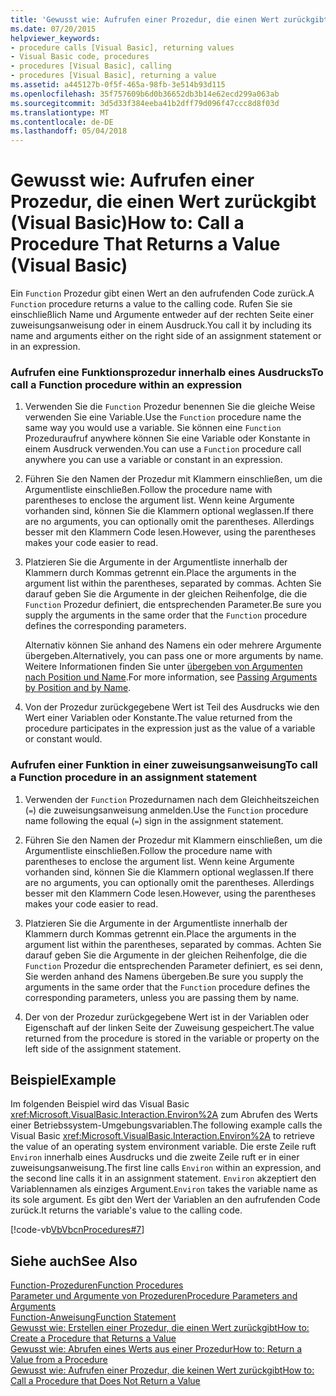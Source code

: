 ```yaml
---
title: 'Gewusst wie: Aufrufen einer Prozedur, die einen Wert zurückgibt (Visual Basic)'
ms.date: 07/20/2015
helpviewer_keywords:
- procedure calls [Visual Basic], returning values
- Visual Basic code, procedures
- procedures [Visual Basic], calling
- procedures [Visual Basic], returning a value
ms.assetid: a445127b-0f5f-465a-98fb-3e514b93d115
ms.openlocfilehash: 35f757609b6d0b36652db3b14e62ecd299a063ab
ms.sourcegitcommit: 3d5d33f384eeba41b2dff79d096f47ccc8d8f03d
ms.translationtype: MT
ms.contentlocale: de-DE
ms.lasthandoff: 05/04/2018
---
```

# <a name="how-to-call-a-procedure-that-returns-a-value-visual-basic"></a><span data-ttu-id="11cd3-102">Gewusst wie: Aufrufen einer Prozedur, die einen Wert zurückgibt (Visual Basic)</span><span class="sxs-lookup"><span data-stu-id="11cd3-102">How to: Call a Procedure That Returns a Value (Visual Basic)</span></span>
<span data-ttu-id="11cd3-103">Ein `Function` Prozedur gibt einen Wert an den aufrufenden Code zurück.</span><span class="sxs-lookup"><span data-stu-id="11cd3-103">A `Function` procedure returns a value to the calling code.</span></span> <span data-ttu-id="11cd3-104">Rufen Sie sie einschließlich Name und Argumente entweder auf der rechten Seite einer zuweisungsanweisung oder in einem Ausdruck.</span><span class="sxs-lookup"><span data-stu-id="11cd3-104">You call it by including its name and arguments either on the right side of an assignment statement or in an expression.</span></span>  
  
### <a name="to-call-a-function-procedure-within-an-expression"></a><span data-ttu-id="11cd3-105">Aufrufen eine Funktionsprozedur innerhalb eines Ausdrucks</span><span class="sxs-lookup"><span data-stu-id="11cd3-105">To call a Function procedure within an expression</span></span>  
  
1.  <span data-ttu-id="11cd3-106">Verwenden Sie die `Function` Prozedur benennen Sie die gleiche Weise verwenden Sie eine Variable.</span><span class="sxs-lookup"><span data-stu-id="11cd3-106">Use the `Function` procedure name the same way you would use a variable.</span></span> <span data-ttu-id="11cd3-107">Sie können eine `Function` Prozeduraufruf anywhere können Sie eine Variable oder Konstante in einem Ausdruck verwenden.</span><span class="sxs-lookup"><span data-stu-id="11cd3-107">You can use a `Function` procedure call anywhere you can use a variable or constant in an expression.</span></span>  
  
2.  <span data-ttu-id="11cd3-108">Führen Sie den Namen der Prozedur mit Klammern einschließen, um die Argumentliste einschließen.</span><span class="sxs-lookup"><span data-stu-id="11cd3-108">Follow the procedure name with parentheses to enclose the argument list.</span></span> <span data-ttu-id="11cd3-109">Wenn keine Argumente vorhanden sind, können Sie die Klammern optional weglassen.</span><span class="sxs-lookup"><span data-stu-id="11cd3-109">If there are no arguments, you can optionally omit the parentheses.</span></span> <span data-ttu-id="11cd3-110">Allerdings besser mit den Klammern Code lesen.</span><span class="sxs-lookup"><span data-stu-id="11cd3-110">However, using the parentheses makes your code easier to read.</span></span>  
  
3.  <span data-ttu-id="11cd3-111">Platzieren Sie die Argumente in der Argumentliste innerhalb der Klammern durch Kommas getrennt ein.</span><span class="sxs-lookup"><span data-stu-id="11cd3-111">Place the arguments in the argument list within the parentheses, separated by commas.</span></span> <span data-ttu-id="11cd3-112">Achten Sie darauf geben Sie die Argumente in der gleichen Reihenfolge, die die `Function` Prozedur definiert, die entsprechenden Parameter.</span><span class="sxs-lookup"><span data-stu-id="11cd3-112">Be sure you supply the arguments in the same order that the `Function` procedure defines the corresponding parameters.</span></span>  
  
     <span data-ttu-id="11cd3-113">Alternativ können Sie anhand des Namens ein oder mehrere Argumente übergeben.</span><span class="sxs-lookup"><span data-stu-id="11cd3-113">Alternatively, you can pass one or more arguments by name.</span></span> <span data-ttu-id="11cd3-114">Weitere Informationen finden Sie unter [übergeben von Argumenten nach Position und Name](./passing-arguments-by-position-and-by-name.md).</span><span class="sxs-lookup"><span data-stu-id="11cd3-114">For more information, see [Passing Arguments by Position and by Name](./passing-arguments-by-position-and-by-name.md).</span></span>  
  
4.  <span data-ttu-id="11cd3-115">Von der Prozedur zurückgegebene Wert ist Teil des Ausdrucks wie den Wert einer Variablen oder Konstante.</span><span class="sxs-lookup"><span data-stu-id="11cd3-115">The value returned from the procedure participates in the expression just as the value of a variable or constant would.</span></span>  
  
### <a name="to-call-a-function-procedure-in-an-assignment-statement"></a><span data-ttu-id="11cd3-116">Aufrufen einer Funktion in einer zuweisungsanweisung</span><span class="sxs-lookup"><span data-stu-id="11cd3-116">To call a Function procedure in an assignment statement</span></span>  
  
1.  <span data-ttu-id="11cd3-117">Verwenden der `Function` Prozedurnamen nach dem Gleichheitszeichen (`=`) die zuweisungsanweisung anmelden.</span><span class="sxs-lookup"><span data-stu-id="11cd3-117">Use the `Function` procedure name following the equal (`=`) sign in the assignment statement.</span></span>  
  
2.  <span data-ttu-id="11cd3-118">Führen Sie den Namen der Prozedur mit Klammern einschließen, um die Argumentliste einschließen.</span><span class="sxs-lookup"><span data-stu-id="11cd3-118">Follow the procedure name with parentheses to enclose the argument list.</span></span> <span data-ttu-id="11cd3-119">Wenn keine Argumente vorhanden sind, können Sie die Klammern optional weglassen.</span><span class="sxs-lookup"><span data-stu-id="11cd3-119">If there are no arguments, you can optionally omit the parentheses.</span></span> <span data-ttu-id="11cd3-120">Allerdings besser mit den Klammern Code lesen.</span><span class="sxs-lookup"><span data-stu-id="11cd3-120">However, using the parentheses makes your code easier to read.</span></span>  
  
3.  <span data-ttu-id="11cd3-121">Platzieren Sie die Argumente in der Argumentliste innerhalb der Klammern durch Kommas getrennt ein.</span><span class="sxs-lookup"><span data-stu-id="11cd3-121">Place the arguments in the argument list within the parentheses, separated by commas.</span></span> <span data-ttu-id="11cd3-122">Achten Sie darauf geben Sie die Argumente in der gleichen Reihenfolge, die die `Function` Prozedur die entsprechenden Parameter definiert, es sei denn, Sie werden anhand des Namens übergeben.</span><span class="sxs-lookup"><span data-stu-id="11cd3-122">Be sure you supply the arguments in the same order that the `Function` procedure defines the corresponding parameters, unless you are passing them by name.</span></span>  
  
4.  <span data-ttu-id="11cd3-123">Der von der Prozedur zurückgegebene Wert ist in der Variablen oder Eigenschaft auf der linken Seite der Zuweisung gespeichert.</span><span class="sxs-lookup"><span data-stu-id="11cd3-123">The value returned from the procedure is stored in the variable or property on the left side of the assignment statement.</span></span>  
  
## <a name="example"></a><span data-ttu-id="11cd3-124">Beispiel</span><span class="sxs-lookup"><span data-stu-id="11cd3-124">Example</span></span>  
 <span data-ttu-id="11cd3-125">Im folgenden Beispiel wird das Visual Basic <xref:Microsoft.VisualBasic.Interaction.Environ%2A> zum Abrufen des Werts einer Betriebssystem-Umgebungsvariablen.</span><span class="sxs-lookup"><span data-stu-id="11cd3-125">The following example calls the Visual Basic <xref:Microsoft.VisualBasic.Interaction.Environ%2A> to retrieve the value of an operating system environment variable.</span></span> <span data-ttu-id="11cd3-126">Die erste Zeile ruft `Environ` innerhalb eines Ausdrucks und die zweite Zeile ruft er in einer zuweisungsanweisung.</span><span class="sxs-lookup"><span data-stu-id="11cd3-126">The first line calls `Environ` within an expression, and the second line calls it in an assignment statement.</span></span> <span data-ttu-id="11cd3-127">`Environ` akzeptiert den Variablennamen als einziges Argument.</span><span class="sxs-lookup"><span data-stu-id="11cd3-127">`Environ` takes the variable name as its sole argument.</span></span> <span data-ttu-id="11cd3-128">Es gibt den Wert der Variablen an den aufrufenden Code zurück.</span><span class="sxs-lookup"><span data-stu-id="11cd3-128">It returns the variable's value to the calling code.</span></span>  
  
 [!code-vb[VbVbcnProcedures#7](./codesnippet/VisualBasic/how-to-call-a-procedure-that-returns-a-value_1.vb)]  
  
## <a name="see-also"></a><span data-ttu-id="11cd3-129">Siehe auch</span><span class="sxs-lookup"><span data-stu-id="11cd3-129">See Also</span></span>  
 [<span data-ttu-id="11cd3-130">Function-Prozeduren</span><span class="sxs-lookup"><span data-stu-id="11cd3-130">Function Procedures</span></span>](./function-procedures.md)  
 [<span data-ttu-id="11cd3-131">Parameter und Argumente von Prozeduren</span><span class="sxs-lookup"><span data-stu-id="11cd3-131">Procedure Parameters and Arguments</span></span>](./procedure-parameters-and-arguments.md)  
 [<span data-ttu-id="11cd3-132">Function-Anweisung</span><span class="sxs-lookup"><span data-stu-id="11cd3-132">Function Statement</span></span>](../../../../visual-basic/language-reference/statements/function-statement.md)  
 [<span data-ttu-id="11cd3-133">Gewusst wie: Erstellen einer Prozedur, die einen Wert zurückgibt</span><span class="sxs-lookup"><span data-stu-id="11cd3-133">How to: Create a Procedure that Returns a Value</span></span>](./how-to-create-a-procedure-that-returns-a-value.md)  
 [<span data-ttu-id="11cd3-134">Gewusst wie: Abrufen eines Werts aus einer Prozedur</span><span class="sxs-lookup"><span data-stu-id="11cd3-134">How to: Return a Value from a Procedure</span></span>](./how-to-return-a-value-from-a-procedure.md)  
 [<span data-ttu-id="11cd3-135">Gewusst wie: Aufrufen einer Prozedur, die keinen Wert zurückgibt</span><span class="sxs-lookup"><span data-stu-id="11cd3-135">How to: Call a Procedure that Does Not Return a Value</span></span>](./how-to-call-a-procedure-that-does-not-return-a-value.md)
